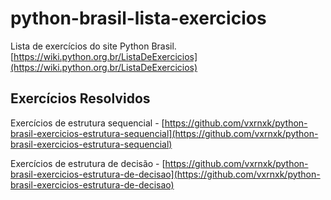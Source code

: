 # python-brasil-lista-exercicios

Lista de exercícios do site Python Brasil.
[https://wiki.python.org.br/ListaDeExercicios](https://wiki.python.org.br/ListaDeExercicios)

## Exercícios Resolvidos

Exercícios de estrutura sequencial - [https://github.com/vxrnxk/python-brasil-exercicios-estrutura-sequencial](https://github.com/vxrnxk/python-brasil-exercicios-estrutura-sequencial)

Exercícios de estrutura de decisão - [https://github.com/vxrnxk/python-brasil-exercicios-estrutura-de-decisao](https://github.com/vxrnxk/python-brasil-exercicios-estrutura-de-decisao)

